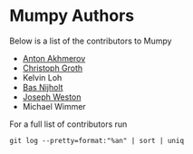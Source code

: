 # Mumpy Authors
Below is a list of the contributors to Mumpy

+ [Anton Akhmerov](<https://antonakhmerov.org>)
+ [Christoph Groth](<http://inac.cea.fr/Pisp/christoph.groth/>)
+ Kelvin Loh
+ [Bas Nijholt](<http://nijho.lt>)
+ [Joseph Weston](<https://joseph.weston.cloud>)
+ Michael Wimmer

For a full list of contributors run

```
git log --pretty=format:"%an" | sort | uniq
```

